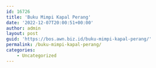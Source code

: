 ```yaml
---
id: 16726
title: 'Buku Mimpi Kapal Perang'
date: '2022-12-07T20:00:51+00:00'
author: admin
layout: post
guid: 'https://bos.awn.biz.id/buku-mimpi-kapal-perang/'
permalink: /buku-mimpi-kapal-perang/
categories:
    - Uncategorized
---
```


